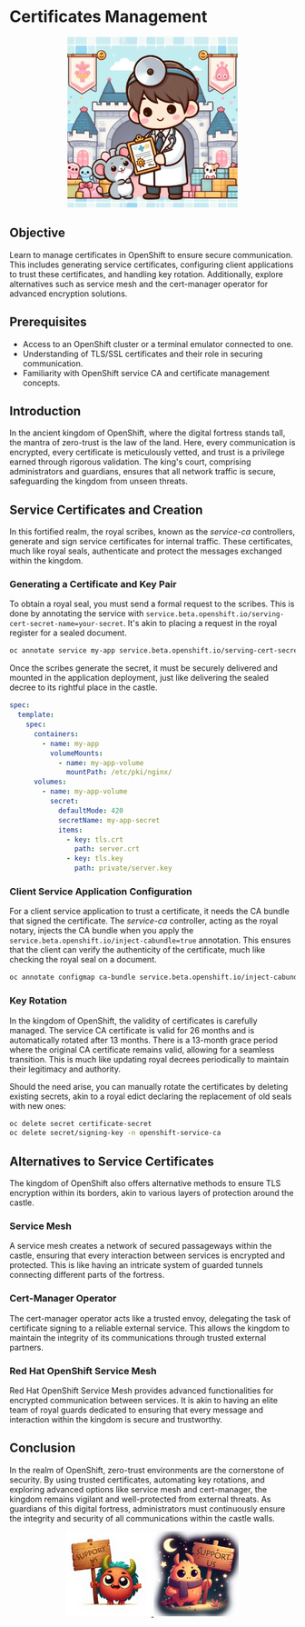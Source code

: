 # Certificates Management

<div style="text-align:center;">
  <img src="https://github.com/Vitrua/images/blob/main/openshift/certman.jpg?raw=true" alt="certman" width="300" height="300">
</div>

## Objective

Learn to manage certificates in OpenShift to ensure secure communication. This includes generating service certificates, configuring client applications to trust these certificates, and handling key rotation. Additionally, explore alternatives such as service mesh and the cert-manager operator for advanced encryption solutions.

## Prerequisites

- Access to an OpenShift cluster or a terminal emulator connected to one.
- Understanding of TLS/SSL certificates and their role in securing communication.
- Familiarity with OpenShift service CA and certificate management concepts.

## Introduction

In the ancient kingdom of OpenShift, where the digital fortress stands tall, the mantra of zero-trust is the law of the land. Here, every communication is encrypted, every certificate is meticulously vetted, and trust is a privilege earned through rigorous validation. The king's court, comprising administrators and guardians, ensures that all network traffic is secure, safeguarding the kingdom from unseen threats.

## Service Certificates and Creation

In this fortified realm, the royal scribes, known as the *service-ca* controllers, generate and sign service certificates for internal traffic. These certificates, much like royal seals, authenticate and protect the messages exchanged within the kingdom.

### Generating a Certificate and Key Pair

To obtain a royal seal, you must send a formal request to the scribes. This is done by annotating the service with `service.beta.openshift.io/serving-cert-secret-name=your-secret`. It's akin to placing a request in the royal register for a sealed document.

```bash
oc annotate service my-app service.beta.openshift.io/serving-cert-secret-name=my-app-secret
```

Once the scribes generate the secret, it must be securely delivered and mounted in the application deployment, just like delivering the sealed decree to its rightful place in the castle.

```yaml
spec:
  template:
    spec:
      containers:
        - name: my-app
          volumeMounts:
            - name: my-app-volume
              mountPath: /etc/pki/nginx/
      volumes:
        - name: my-app-volume
          secret:
            defaultMode: 420
            secretName: my-app-secret
            items:
              - key: tls.crt
                path: server.crt
              - key: tls.key
                path: private/server.key
```

### Client Service Application Configuration

For a client service application to trust a certificate, it needs the CA bundle that signed the certificate. The *service-ca* controller, acting as the royal notary, injects the CA bundle when you apply the `service.beta.openshift.io/inject-cabundle=true` annotation. This ensures that the client can verify the authenticity of the certificate, much like checking the royal seal on a document.

```bash
oc annotate configmap ca-bundle service.beta.openshift.io/inject-cabundle=true
```

### Key Rotation

In the kingdom of OpenShift, the validity of certificates is carefully managed. The service CA certificate is valid for 26 months and is automatically rotated after 13 months. There is a 13-month grace period where the original CA certificate remains valid, allowing for a seamless transition. This is much like updating royal decrees periodically to maintain their legitimacy and authority.

Should the need arise, you can manually rotate the certificates by deleting existing secrets, akin to a royal edict declaring the replacement of old seals with new ones:

```bash
oc delete secret certificate-secret
oc delete secret/signing-key -n openshift-service-ca
```

## Alternatives to Service Certificates

The kingdom of OpenShift also offers alternative methods to ensure TLS encryption within its borders, akin to various layers of protection around the castle.

### Service Mesh

A service mesh creates a network of secured passageways within the castle, ensuring that every interaction between services is encrypted and protected. This is like having an intricate system of guarded tunnels connecting different parts of the fortress.

### Cert-Manager Operator

The cert-manager operator acts like a trusted envoy, delegating the task of certificate signing to a reliable external service. This allows the kingdom to maintain the integrity of its communications through trusted external partners.

### Red Hat OpenShift Service Mesh

Red Hat OpenShift Service Mesh provides advanced functionalities for encrypted communication between services. It is akin to having an elite team of royal guards dedicated to ensuring that every message and interaction within the kingdom is secure and trustworthy.

## Conclusion

In the realm of OpenShift, zero-trust environments are the cornerstone of security. By using trusted certificates, automating key rotations, and exploring advanced options like service mesh and cert-manager, the kingdom remains vigilant and well-protected from external threats. As guardians of this digital fortress, administrators must continuously ensure the integrity and security of all communications within the castle walls.

<div style="text-align:center;">
  <a href="https://patreon.com/Vitrua">
    <img src="https://github.com/Vitrua/images/blob/main/others/supportmonlight.png?raw=true#only-light" alt="support" width="150" height="150">
    <img src="https://github.com/Vitrua/images/blob/main/others/supportmon.png?raw=true#only-dark" alt="support" width="150" height="150">
  </a>
</div>
